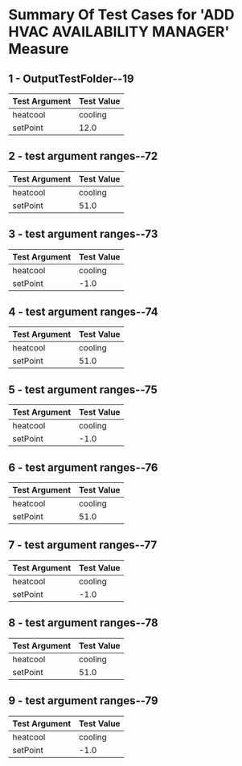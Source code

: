 # Summary Of Test Cases for 'ADD HVAC AVAILABILITY MANAGER' Measure
 
## 1 - OutputTestFolder--19
| Test Argument | Test Value |
| ------------- | ---------- |
| heatcool |cooling |
| setPoint |12.0 |
 
## 2 - test argument ranges--72
| Test Argument | Test Value |
| ------------- | ---------- |
| heatcool |cooling |
| setPoint |51.0 |
 
## 3 - test argument ranges--73
| Test Argument | Test Value |
| ------------- | ---------- |
| heatcool |cooling |
| setPoint |-1.0 |
 
## 4 - test argument ranges--74
| Test Argument | Test Value |
| ------------- | ---------- |
| heatcool |cooling |
| setPoint |51.0 |
 
## 5 - test argument ranges--75
| Test Argument | Test Value |
| ------------- | ---------- |
| heatcool |cooling |
| setPoint |-1.0 |
 
## 6 - test argument ranges--76
| Test Argument | Test Value |
| ------------- | ---------- |
| heatcool |cooling |
| setPoint |51.0 |
 
## 7 - test argument ranges--77
| Test Argument | Test Value |
| ------------- | ---------- |
| heatcool |cooling |
| setPoint |-1.0 |
 
## 8 - test argument ranges--78
| Test Argument | Test Value |
| ------------- | ---------- |
| heatcool |cooling |
| setPoint |51.0 |
 
## 9 - test argument ranges--79
| Test Argument | Test Value |
| ------------- | ---------- |
| heatcool |cooling |
| setPoint |-1.0 |
 
